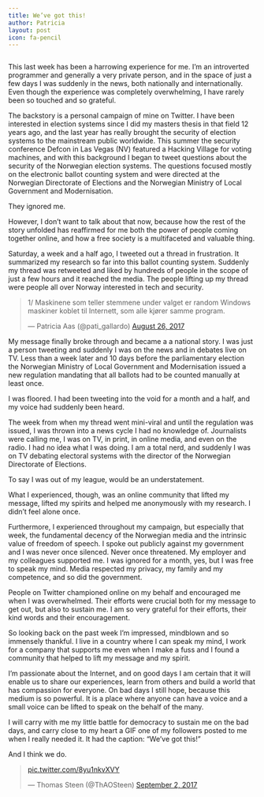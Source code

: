 ```yaml
---
title: We’ve got this!
author: Patricia
layout: post
icon: fa-pencil
---
```


<span class="image right"><img src="{{ 'assets/images/graffiti-3273884_1920.jpg' | relative_url }}" alt="" /></span>

This last week has been a harrowing experience for me. I’m an introverted programmer and generally a very private person, and in the space of just a few days I was suddenly in the news, both nationally and internationally. Even though the experience was completely overwhelming, I have rarely been so touched and so grateful.

The backstory is a personal campaign of mine on Twitter. I have been interested in election systems since I did my masters thesis in that field 12 years ago, and the last year has really brought the security of election systems to the mainstream public worldwide. This summer the security conference Defcon in Las Vegas (NV) featured a Hacking Village for voting machines, and with this background I began to tweet questions about the security of the Norwegian election systems. The questions focused mostly on the electronic ballot counting system and were directed at the Norwegian Directorate of Elections and the Norwegian Ministry of Local Government and Modernisation.

They ignored me.

However, I don’t want to talk about that now, because how the rest of the story unfolded has reaffirmed for me both the power of people coming together online, and how a free society is a multifaceted and valuable thing.

Saturday, a week and a half ago, I tweeted out a thread in frustration. It summarized my research so far into this ballot counting system. Suddenly my thread was retweeted and liked by hundreds of people in the scope of just a few hours and it reached the media. The people lifting up my thread were people all over Norway interested in tech and security.

<blockquote class="twitter-tweet" data-lang="en"><p lang="no" dir="ltr">1/ Maskinene som teller stemmene under valget er random Windows maskiner koblet til Internett, som alle kjører samme program.</p>&mdash; Patricia Aas (@pati_gallardo) <a href="https://twitter.com/pati_gallardo/status/901505121233903621?ref_src=twsrc%5Etfw">August 26, 2017</a></blockquote>
<script async src="https://platform.twitter.com/widgets.js" charset="utf-8"></script>

My message finally broke through and became a a national story. I was just a person tweeting and suddenly I was on the news and in debates live on TV. Less than a week later and 10 days before the parliamentary election the Norwegian Ministry of Local Government and Modernisation issued a new regulation mandating that all ballots had to be counted manually at least once.

I was floored. I had been tweeting into the void for a month and a half, and my voice had suddenly been heard.

The week from when my thread went mini-viral and until the regulation was issued, I was thrown into a news cycle I had no knowledge of. Journalists were calling me, I was on TV, in print, in online media, and even on the radio. I had no idea what I was doing. I am a total nerd, and suddenly I was on TV debating electoral systems with the director of the Norwegian Directorate of Elections.

To say I was out of my league, would be an understatement.

What I experienced, though, was an online community that lifted my message, lifted my spirits and helped me anonymously with my research. I didn’t feel alone once.

Furthermore, I experienced throughout my campaign, but especially that week, the fundamental decency of the Norwegian media and the intrinsic value of freedom of speech. I spoke out publicly against my government and I was never once silenced. Never once threatened. My employer and my colleagues supported me. I was ignored for a month, yes, but I was free to speak my mind. Media respected my privacy, my family and my competence, and so did the government.

People on Twitter championed online on my behalf and encouraged me when I was overwhelmed. Their efforts were crucial both for my message to get out, but also to sustain me. I am so very grateful for their efforts, their kind words and their encouragement.

So looking back on the past week I’m impressed, mindblown and so immensely thankful. I live in a country where I can speak my mind, I work for a company that supports me even when I make a fuss and I found a community that helped to lift my message and my spirit.

I’m passionate about the Internet, and on good days I am certain that it will enable us to share our experiences, learn from others and build a world that has compassion for everyone. On bad days I still hope, because this medium is so powerful. It is a place where anyone can have a voice and a small voice can be lifted to speak on the behalf of the many.

I will carry with me my little battle for democracy to sustain me on the bad days, and carry close to my heart a GIF one of my followers posted to me when I really needed it. It had the caption: “We’ve got this!”

And I think we do.

<blockquote class="twitter-tweet" data-lang="en"><p lang="und" dir="ltr"> <a href="https://t.co/8yu1nkvXVY">pic.twitter.com/8yu1nkvXVY</a></p>&mdash; Thomas Steen (@ThAOSteen) <a href="https://twitter.com/ThAOSteen/status/904063467392552961?ref_src=twsrc%5Etfw">September 2, 2017</a></blockquote>
<script async src="https://platform.twitter.com/widgets.js" charset="utf-8"></script>

